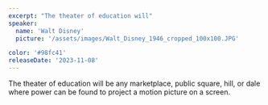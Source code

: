 ```yaml
---
excerpt: "The theater of education will"
speaker:
  name: 'Walt Disney'
  picture: '/assets/images/Walt_Disney_1946_cropped_100x100.JPG'

color: '#98fc41'
releaseDate: '2023-11-08'
---
```

The theater of education will be any marketplace, public square, hill, or dale where power can be found to project a motion picture on a screen.
